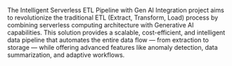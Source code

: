 The Intelligent Serverless ETL Pipeline with Gen AI Integration project aims to revolutionize the traditional ETL (Extract, Transform, Load) process by combining serverless computing architecture with Generative AI capabilities. This solution provides a scalable, cost-efficient, and intelligent data pipeline that automates the entire data flow — from extraction to storage — while offering advanced features like anomaly detection, data summarization, and adaptive workflows.
